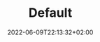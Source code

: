---
title: "Default"
date: 2022-06-09T22:13:32+02:00
lastmod: 2022-06-09T22:13:32+02:00
description: ""
lead: ""
draft: true
images: []
weight: 999
toc: true
menu:
  docs:
    parent: ""
---